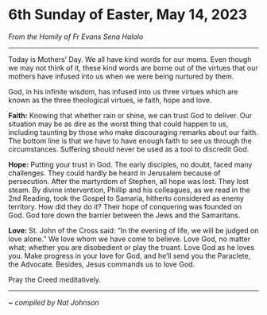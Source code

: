 # 6th Sunday of Easter, May 14, 2023
_From the Homily of Fr Evans Sena Halolo_

---

Today is Mothers’ Day. We all have kind words for our moms. Even though we may not think of it, these kind words are borne out of the virtues that our mothers have infused into us when we were being nurtured by them.

God, in his infinite wisdom, has infused into us three virtues which are known as the three theological virtues, ie faith, hope and love.

**Faith:** Knowing that whether rain or shine, we can trust God to deliver. Our situation may be as dire as the worst thing that could happen to us, including taunting by those who make discouraging remarks about our faith. The bottom line is that we have to have enough faith to see us through the circumstances. Suffering should never be used as a tool to discredit God.

**Hope:** Putting your trust in God. The early disciples, no doubt, faced many challenges. They could hardly be heard in Jerusalem because of persecution. After the martyrdom of Stephen, all hope was lost. They lost steam. By divine intervention, Phillip and his colleagues, as we read in the 2nd Reading, took the Gospel to Samaria, hitherto considered as enemy territory. How did they do it? Their hope of conquering was founded on God. God tore down the barrier between the Jews and the Samaritans.

**Love:** St. John of the Cross said: “In the evening of life, we will be judged on love alone.” We love whom we have come to believe. Love God, no matter what; whether you are disobedient or play the truant. Love God as he loves you. Make progress in your love for God, and he’ll send you the Paraclete, the Advocate. Besides, Jesus commands us to love God.

Pray the Creed meditatively.

---

_~ compiled by Nat Johnson_